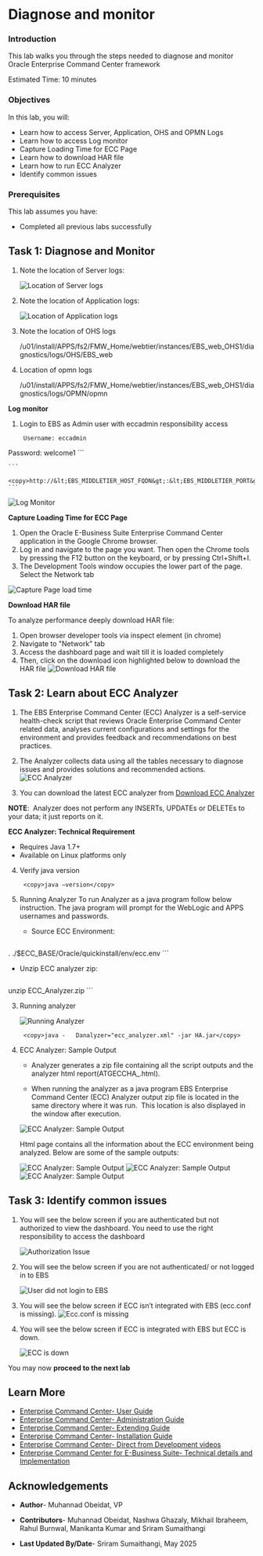# Diagnose and monitor 


### Introduction

This lab walks you through the steps needed to diagnose and monitor Oracle Enterprise Command Center framework

Estimated Time: 10 minutes


### Objectives

In this lab, you will:
* Learn how to access Server, Application, OHS and OPMN Logs
* Learn how to access Log monitor
* Capture Loading Time for ECC Page
* Learn how to download HAR file
* Learn how to run ECC Analyzer
* Identify common issues

### Prerequisites 

This lab assumes you have:
* Completed all previous labs successfully 


##  

## Task 1: Diagnose and Monitor 
 
 1. Note the location of Server logs:

    ![Location of Server logs](../images/serverlogs.png "Location of Server logs")


 2. Note the location of Application logs:

    ![Location of Application logs](../images/applicationlogs.png "Location of Application logs")

3. Note the location of OHS logs

    /u01/install/APPS/fs2/FMW\_Home/webtier/instances/EBS\_web\_OHS1/diagnostics/logs/OHS/EBS\_web

4. Location of opmn logs

    /u01/install/APPS/fs2/FMW_Home/webtier/instances/EBS\_web\_OHS1/diagnostics/logs/OPMN/opmn

**Log monitor**

1. Login to EBS as Admin user with eccadmin responsibility access


    ```
  	 Username: eccadmin
Password: welcome1
    ```


    ```
  	 <copy>http://&lt;EBS_MIDDLETIER_HOST_FQDN&gt;:&lt;EBS_MIDDLETIER_PORT&gt;/ecc/monitor/logs</copy>
    ```


   ![Log Monitor](../images/logmonitor.png "Log Monitor")

**Capture Loading Time for ECC Page**

1. Open the Oracle E-Business Suite Enterprise Command Center application in the Google Chrome browser. 
2. Log in and navigate to the page you want. Then open the Chrome tools by pressing the F12 button on the keyboard, or by pressing Ctrl+Shift+I. 
3. The Development Tools window occupies the lower part of the page. Select the Network tab



  ![Capture Page load time](../images/eccinspectelement.png "Capture Page load time")

**Download HAR file**


To analyze performance deeply download HAR file:

1. Open browser developer tools via inspect element (in chrome)
2. Navigate to "Network" tab
3. Access the dashboard page and wait till it is loaded completely
3. Then, click on the download icon highlighted below to download the HAR file
  ![Download HAR file](../images/harfile.png "Download HAR file")


## Task 2: Learn about ECC Analyzer 
1. The EBS Enterprise Command Center (ECC) Analyzer is a self-service health-check script that reviews Oracle Enterprise Command Center related data, analyses current configurations and settings for the environment and provides feedback and recommendations on best practices. 
2. The Analyzer collects data using all the tables necessary to diagnose issues and provides solutions and recommended actions. 
    ![ECC Analyzer](../images/eccanalyzer1.png "ECC Analyzer")


3. You can download the latest ECC analyzer from [Download ECC Analyzer](https://support.oracle.com/epmos/faces/DocumentDisplay?_afrLoop=264836944547192&id=2587090.1&_afrWindowMode=0&_adf.ctrl-state=bqndlfq90_4#aref_section12)

**NOTE**:  Analyzer does not perform any INSERTs, UPDATEs or DELETEs to your data; it just reports on it.

**ECC Analyzer: Technical Requirement**

* Requires Java 1.7+
* Available on Linux platforms only

4. Verify java version

    ```
  	 <copy>java –version</copy>
    ```



2. Running Analyzer
   To run Analyzer as a java program follow below instruction. The java program will prompt for the WebLogic and APPS usernames and passwords.
   * Source ECC Environment:
     ```
<copy>. ./$ECC_BASE/Oracle/quickinstall/env/ecc.env</copy> ```

   * Unzip ECC analyzer zip:
        ```
<copy>unzip ECC_Analyzer.zip</copy> ```

3. Running analyzer

    ![Running Analyzer](../images/eccanalyzer2.png "Running Analyzer")

    ```
  	 <copy>java -	Danalyzer="ecc_analyzer.xml" -jar HA.jar</copy>
    ```

4. ECC Analyzer: Sample Output

   * Analyzer generates a zip file containing all the script outputs and the analyzer html report(ATGECCHA_<date>.html). 

   * When running the analyzer as a java program
     EBS Enterprise Command Center (ECC) Analyzer output zip file is located in the same directory where it was run.  This location is also displayed in the window after execution. 

    ![ECC Analyzer: Sample Output](../images/eccanalyzer3.png "ECC Analyzer: Sample Output")

    Html page contains all the information about the ECC environment being analyzed. Below are some of the sample outputs:

    ![ECC Analyzer: Sample Output](../images/eccanalyzer4.png "ECC Analyzer: Sample Output")
    ![ECC Analyzer: Sample Output](../images/eccanalyzer5.png "ECC Analyzer: Sample Output")
    ![ECC Analyzer: Sample Output](../images/eccanalyzer6.png "ECC Analyzer: Sample Output")


## Task 3: Identify common issues 
1. You will see the below screen if you are authenticated but not authorized to view the dashboard. You need to use the right responsibility to access the dashboard 

    ![Authorization Issue](../images/auth.png "Authorization Issue")

2. You will see the below screen if you are not authenticated/ or not logged in to EBS

    ![User did not login to EBS](../images/auth2.png "User did not login to EBS")

3. You will see the below screen if ECC isn’t integrated with EBS (ecc.conf is missing).
    ![Ecc.conf is missing](../images/eccmissing1.png "Ecc.conf is missing")
4. You will see the below screen if ECC is integrated with EBS but ECC is down.

    ![ECC is down](../images/eccdown.png "ECC is down")

You may now **proceed to the next lab**

## Learn More
* [Enterprise Command Center- User Guide](https://docs.oracle.com/cd/E26401_01/doc.122/e22956/T27641T671922.htm)
* [Enterprise Command Center- Administration Guide](https://docs.oracle.com/cd/E26401_01/doc.122/f34732/toc.htm)
* [Enterprise Command Center- Extending Guide](https://docs.oracle.com/cd/E26401_01/doc.122/f21671/T673609T673618.htm)
* [Enterprise Command Center- Installation Guide](https://support.oracle.com/epmos/faces/DocumentDisplay?_afrLoop=264801675930013&id=2495053.1&_afrWindowMode=0&_adf.ctrl-state=1c6rxqpyoj_102)
* [Enterprise Command Center- Direct from Development videos](https://learn.oracle.com/ols/course/ebs-enterprise-command-centers-direct-from-development/50662/60350)
* [Enterprise Command Center for E-Business Suite- Technical details and Implementation](https://mylearn.oracle.com/ou/component/-/117416)

## Acknowledgements

* **Author**- Muhannad Obeidat, VP

* **Contributors**-  Muhannad Obeidat, Nashwa Ghazaly, Mikhail Ibraheem, Rahul Burnwal, Manikanta Kumar and Sriram Sumaithangi

* **Last Updated By/Date**- Sriram Sumaithangi, May 2025

